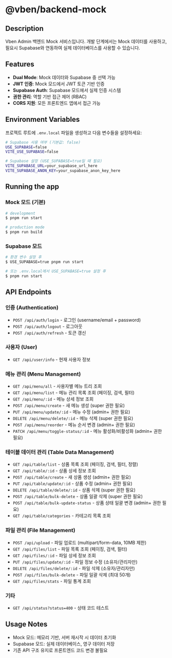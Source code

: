 # @vben/backend-mock

## Description

Vben Admin 백엔드 Mock 서비스입니다. 개발 단계에서는 Mock 데이터를 사용하고, 필요시 Supabase와 연동하여 실제 데이터베이스를 사용할 수 있습니다.

## Features

- **Dual Mode**: Mock 데이터와 Supabase 중 선택 가능
- **JWT 인증**: Mock 모드에서 JWT 토큰 기반 인증
- **Supabase Auth**: Supabase 모드에서 실제 인증 시스템
- **권한 관리**: 역할 기반 접근 제어 (RBAC)
- **CORS 지원**: 모든 프론트엔드 앱에서 접근 가능

## Environment Variables

프로젝트 루트에 `.env.local` 파일을 생성하고 다음 변수들을 설정하세요:

```bash
# Supabase 사용 여부 (기본값: false)
USE_SUPABASE=false
VITE_USE_SUPABASE=false

# Supabase 설정 (USE_SUPABASE=true일 때 필요)
VITE_SUPABASE_URL=your_supabase_url_here
VITE_SUPABASE_ANON_KEY=your_supabase_anon_key_here
```

## Running the app

### Mock 모드 (기본)
```bash
# development
$ pnpm run start

# production mode
$ pnpm run build
```

### Supabase 모드
```bash
# 환경 변수 설정 후
$ USE_SUPABASE=true pnpm run start

# 또는 .env.local에서 USE_SUPABASE=true 설정 후
$ pnpm run start
```

## API Endpoints

### 인증 (Authentication)
- `POST /api/auth/login` - 로그인 (username/email + password)
- `POST /api/auth/logout` - 로그아웃
- `POST /api/auth/refresh` - 토큰 갱신

### 사용자 (User)
- `GET /api/user/info` - 현재 사용자 정보

### 메뉴 관리 (Menu Management)
- `GET /api/menu/all` - 사용자별 메뉴 트리 조회
- `GET /api/menu/list` - 메뉴 관리 목록 조회 (페이징, 검색, 필터)
- `GET /api/menu/:id` - 메뉴 상세 정보 조회
- `POST /api/menu/create` - 새 메뉴 생성 (super 권한 필요)
- `PUT /api/menu/update/:id` - 메뉴 수정 (admin+ 권한 필요)
- `DELETE /api/menu/delete/:id` - 메뉴 삭제 (super 권한 필요)
- `POST /api/menu/reorder` - 메뉴 순서 변경 (admin+ 권한 필요)
- `PATCH /api/menu/toggle-status/:id` - 메뉴 활성화/비활성화 (admin+ 권한 필요)

### 테이블 데이터 관리 (Table Data Management)
- `GET /api/table/list` - 상품 목록 조회 (페이징, 검색, 필터, 정렬)
- `GET /api/table/:id` - 상품 상세 정보 조회
- `POST /api/table/create` - 새 상품 생성 (admin+ 권한 필요)
- `PUT /api/table/update/:id` - 상품 수정 (admin+ 권한 필요)
- `DELETE /api/table/delete/:id` - 상품 삭제 (super 권한 필요)
- `POST /api/table/bulk-delete` - 상품 일괄 삭제 (super 권한 필요)
- `POST /api/table/bulk-update-status` - 상품 상태 일괄 변경 (admin+ 권한 필요)
- `GET /api/table/categories` - 카테고리 목록 조회

### 파일 관리 (File Management)
- `POST /api/upload` - 파일 업로드 (multipart/form-data, 10MB 제한)
- `GET /api/files/list` - 파일 목록 조회 (페이징, 검색, 필터)
- `GET /api/files/:id` - 파일 상세 정보 조회
- `PUT /api/files/update/:id` - 파일 정보 수정 (소유자/관리자만)
- `DELETE /api/files/delete/:id` - 파일 삭제 (소유자/관리자만)
- `POST /api/files/bulk-delete` - 파일 일괄 삭제 (최대 50개)
- `GET /api/files/stats` - 파일 통계 조회

### 기타
- `GET /api/status?status=400` - 상태 코드 테스트

## Usage Notes

- Mock 모드: 메모리 기반, 서버 재시작 시 데이터 초기화
- Supabase 모드: 실제 데이터베이스, 영구 데이터 저장
- 기존 API 구조 유지로 프론트엔드 코드 변경 불필요
